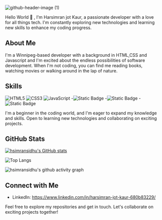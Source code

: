![github-header-image (1)](https://github.com/hsimransidhu/hsimransidhu/assets/119031600/1b0ee61d-aebb-457c-8009-9384000225fa)

Hello World 👋 , I'm Harsimran jot Kaur, a passionate developer with a love for all things tech. I'm constantly exploring new technologies and learning new skills to enhance my coding progress.

## About Me

I'm a Winnipeg-based developer with a background in HTML,CSS and Javascript and I'm excited about the endless possibilities of software development. When I'm not coding, you can find me reading books, watching movies or walking around in the lap of nature.

## Skills

 ![HTML5](https://img.shields.io/badge/html5-%23E34F26.svg?style=for-the-badge&logo=html5&logoColor=white)
![CSS3](https://img.shields.io/badge/css3-%231572B6.svg?style=for-the-badge&logo=css3&logoColor=white)
![JavaScript](https://img.shields.io/badge/javascript-%23323330.svg?style=for-the-badge&logo=javascript&logoColor=%23F7DF1E)
-![Static Badge](https://img.shields.io/badge/code-HTML-green)
-![Static Badge](https://img.shields.io/badge/code-CSS-green)
-![Static Badge](https://img.shields.io/badge/code-Javascript-green)

 
I'm a beginner in the coding world, and I'm eager to expand my knowledge and skills. Open to learning new technologies and collaborating on exciting projects.

## GitHub Stats

 [![hsimransidhu's GitHub stats](https://github-readme-stats.vercel.app/api?username=hsimransidhu)](https://github.com/hsimransidhu/github-readme-stats)
 
 ![Top Langs](https://github-readme-stats.vercel.app/api/top-langs/?username=hsimransidhu)
 
 ![hsimransidhu's github activity graph](https://github-readme-activity-graph.vercel.app/graph?username=hsimransidhu&theme=dracula) 

## Connect with Me

- LinkedIn:  https://www.linkedin.com/in/harsimran-jot-kaur-680b83229/

Feel free to explore my repositories and get in touch. Let's collaborate on exciting projects together!
